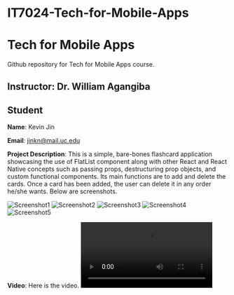 ﻿# IT7024-Tech-for-Mobile-Apps
# Tech for Mobile Apps
Github repository for Tech for Mobile Apps course.
## Instructor: Dr. William Agangiba

## Student

**Name**: Kevin Jin

**Email**: jinkn@mail.uc.edu

**Project Description**: This is a simple, bare-bones flashcard application showcasing the use of FlatList component along with other React and React Native concepts such as passing props, destructuring prop objects, and custom functional components. Its main functions are to add and delete the cards. Once a card has been added, the user can delete it in any order he/she wants. Below are screenshots. 

![Screenshot1](/images_github/screenshot1_tma.jpg)
![Screenshot2](/images_github/screenshot2_tma.jpg)
![Screenshot3](/images_github/screenshot3_tma.jpg)
![Screenshot4](/images_github/screenshot4_tma.jpg)
![Screenshot5](/images_github/screenshot5_tma.jpg)

**Video**:
Here is the video.
![Project video](/video_github/project_video.mp4)
